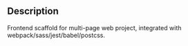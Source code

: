 ## Description
Frontend scaffold for multi-page web project, integrated with webpack/sass/jest/babel/postcss.
